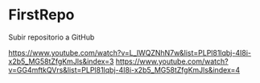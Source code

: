 # FirstRepo
Subir repositorio a GitHub

https://www.youtube.com/watch?v=L_lWQZNhN7w&list=PLPl81lqbj-4I8i-x2b5_MG58tZfgKmJls&index=3
https://www.youtube.com/watch?v=GG4mftkQVrs&list=PLPl81lqbj-4I8i-x2b5_MG58tZfgKmJls&index=4
